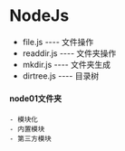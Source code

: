 # NodeJs

+ file.js       ----  文件操作
+ readdir.js    ----  文件夹操作
+ mkdir.js      ----  文件夹生成
+ dirtree.js    ----  目录树



#### node01文件夹
    - 模块化
    - 内置模块
    - 第三方模块



